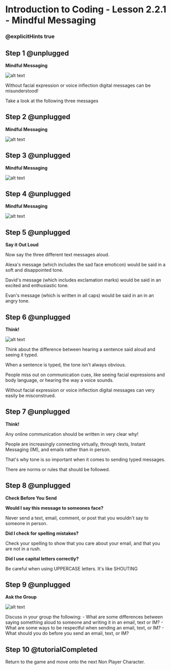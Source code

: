 # Introduction to Coding - Lesson 2.2.1 - Mindful Messaging
### @explicitHints true

## Step 1 @unplugged
**Mindful Messaging**

![alt text](https://intro.codingcredentials.com/Lesson2/2.2.1/images/1.jpg?raw=true "Mindful Messaging")

Without facial expression or voice inflection digital messages can be misunderstood!

Take a look at the following three messages

## Step 2 @unplugged
**Mindful Messaging**

![alt text](https://intro.codingcredentials.com/Lesson2/2.2.1/images/2.jpg?raw=true "Mindful Messaging")

## Step 3 @unplugged
**Mindful Messaging**

![alt text](https://intro.codingcredentials.com/Lesson2/2.2.1/images/3.jpg?raw=true "Mindful Messaging")

## Step 4 @unplugged
**Mindful Messaging**

![alt text](https://intro.codingcredentials.com/Lesson2/2.2.1/images/4.jpg?raw=true "Mindful Messaging")

## Step 5 @unplugged
**Say it Out Loud**

Now say the three different text messages aloud.

Alexa's message (which includes the sad face emoticon) would be said in a soft and disappointed tone.

David's message (which includes exclamation marks) would be said in an excited and enthusiastic tone.

Evan's message (which is written in all caps) would be said in an in an angry tone.

## Step 6 @unplugged
**Think!**

![alt text](https://intro.codingcredentials.com/Lesson2/2.2.1/images/5.jpg?raw=true "Digital Citzenship")

Think about the difference between hearing a sentence said aloud and seeing it typed.

When a sentence is typed, the tone isn't always obvious.

People miss out on communication cues, like seeing facial expressions and body language, or hearing the way a voice sounds.

Without facial expression or voice inflection digital messages can very easily be misconstrued.


## Step 7 @unplugged
**Think!**

Any online communication should be written in very clear why!

People are increasingly connecting virtually, through texts, Instant Messaging (IM), and emails rather than in person.

That's why tone is so important when it comes to sending typed messages.

There are norms or rules that should be followed.

## Step 8 @unplugged
**Check Before You Send**

**Would I say this message to someones face?**

Never send a text, email, comment, or post that you wouldn't say to someone in person.

**Did I check for spelling mistakes?**

Check your spelling to show that you care about your email, and that you are not in a rush.

**Did I use capital letters correctly?**

Be careful when using UPPERCASE letters. It's like SHOUTING

## Step 9 @unplugged
**Ask the Group**

![alt text](https://intro.codingcredentials.com/Lesson2/2.2.1/images/6.jpg?raw=true "Mindful Messaging")

Discuss in your group the following:
	- What are some differences between saying something aloud to someone and 
		writing it in an email, text or IM?
	- What are some ways to be respectful when sending an email, text, or IM?
	- What should you do before you send  an email, text, or IM?


## Step 10 @tutorialCompleted
Return to the game and move onto the next Non Player Character.
